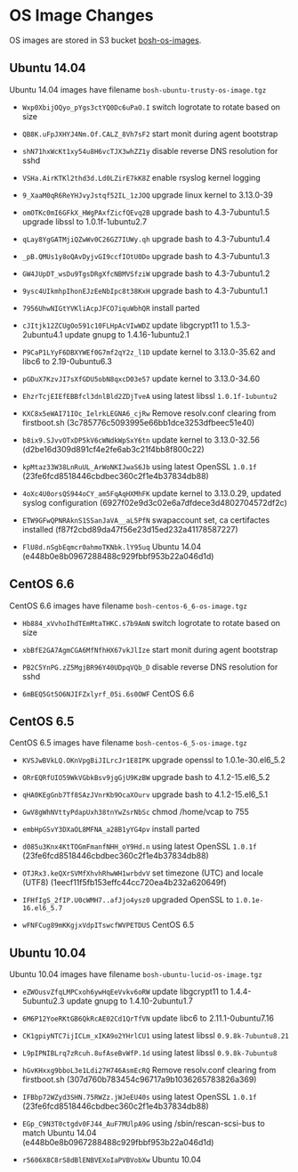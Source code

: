 # OS Image Changes

OS images are stored in S3 bucket [bosh-os-images](http://s3.amazonaws.com/bosh-os-images/).


## Ubuntu 14.04

Ubuntu 14.04 images have filename `bosh-ubuntu-trusty-os-image.tgz`

* `Wxp0XbijOQyo_pYgs3ctYQ0Dc6uPaO.I`
  switch logrotate to rotate based on size

* `QB8K.uFpJXHYJ4Nm.Of.CALZ_8Vh7sF2`
  start monit during agent bootstrap

* `shN71hxWcKt1xy54u8H6vcTJX3whZZ1y`
  disable reverse DNS resolution for sshd

* `VSHa.AirKTKl2thd3d.Ld0LZirE7kK8Z`
  enable rsyslog kernel logging

* `9_XaaM0qR6ReYHJvyJstqf52IL_1zJOQ`
  upgrade linux kernel to 3.13.0-39

* `omOTKc0mI6GFkX_HWgPAxfZicfQEvq2B`
  upgrade bash to 4.3-7ubuntu1.5
  upgrade libssl to 1.0.1f-1ubuntu2.7

* `qLay8YgGATMjiQZwWv0C26GZ7IUWy.qh`
  upgrade bash to 4.3-7ubuntu1.4

* `_pB.QMUs1y8oQAvDyjvGI9ccfIOtU0Do`
  upgrade bash to 4.3-7ubuntu1.3

* `GW4JUpDT_wsDu9TgsDRgXfcNBMVSfziW`
  upgrade bash to 4.3-7ubuntu1.2

* `9ysc4UIkmhpIhonEJzEeNbIpc8t38KxH`
  upgrade bash to 4.3-7ubuntu1.1

* `7956UhwNIGtYVKliAcpJFCO7iquWbhQR`
  install parted

* `cJItjk12ZCUgOo591c10FLHpAcVIwWDZ`
  update libgcrypt11 to 1.5.3-2ubuntu4.1
  update gnupg to 1.4.16-1ubuntu2.1

* `P9CaP1LYyF6DBXYWEf0G7mf2qY2z_l1D`
  update kernel to 3.13.0-35.62 and libc6 to 2.19-0ubuntu6.3

* `pGDuX7KzvJI7sXfGDU5obN8qxcD03e57`
  update kernel to 3.13.0-34.60

* `EhzrTcjEIEfEBBfcl3dnlBld2ZDjTveA`
  using latest libssl `1.0.1f-1ubuntu2`

* `KXC8x5eWAI71IOc_IelrkLEGNA6_cjRw`
  Remove resolv.conf clearing from firstboot.sh
  (3c785776c5093995e66bb1dce3253dfbeec51e40)

* `b8ix9.SJvvOTxDP5kV6cWNdkWpSxY6tn`
  update kernel to 3.13.0-32.56
  (d2be16d309d891cf4e2fe6ab3c21f4bb8f800c22)

* `kpMtaz33W38LnRuUL_ArWoNKIJwaS6Jb`
  using latest OpenSSL `1.0.1f`
  (23fe6fcd8518446cbdbec360c2f1e4b37834db88)

* `4oXc4U0orsQS944oCY_am5FqAqHXMhFK`
  update kernel to 3.13.0.29, updated syslog configuration
  (6927f02e9d3c02e6a7dfdece3d4802704572df2c)

* `ETW9GFwQPNRAknS1SSanJaVA__aL5PfN`
  swapaccount set, ca certifactes installed
  (f87f2cbd89da47f56e23d15ed232a41178587227)

* `FlU8d.nSgbEqmcr0ahmoTKNbk.lY95uq`
  Ubuntu 14.04
  (e448b0e8b0967288488c929fbbf953b22a046d1d)


## CentOS 6.6

CentOS 6.6 images have filename `bosh-centos-6_6-os-image.tgz`

 * `Hb884_xVvhoIhdTEmMtaTHKC.s7b9AmN`
  switch logrotate to rotate based on size

 * `xbBfE2GA7AgmCGA6MfNfhHX67vkJlIze`
  start monit during agent bootstrap

 * `PB2C5YnPG.zZ5MgjBR96Y40UDpqVQb_D`
  disable reverse DNS resolution for sshd

 * `6mBEQ5Gt5O6NJIFZxlyrf_05i.6s0OWF`
  CentOS 6.6

## CentOS 6.5

CentOS 6.5 images have filename `bosh-centos-6_5-os-image.tgz`

* `KVSJwBVkLQ.OKnVpgBiJILrcJr1E8IPK`
  upgrade openssl to 1.0.1e-30.el6_5.2

* `ORrEQRfUIO59WkVGbkBsv9jgGjU9KzBW`
  upgrade bash to 4.1.2-15.el6_5.2

* `qHA0KEgGnb7Tf8SAzJVnrKb9OcaXOurv`
  upgrade bash to 4.1.2-15.el6_5.1

* `GwV8gWhNVttyPdapUxh38tnYwZsrNbSc`
  chmod /home/vcap to 755

* `embHpGSvY3DXaOL8MFNA_a28B1yYG4pv`
  install parted

* `d085u3Knx4KtTOGmFmanfNHH_oY9Hd.n`
  using latest OpenSSL `1.0.1f`
  (23fe6fcd8518446cbdbec360c2f1e4b37834db88)

* `OTJRx3.keQXrSVMfXhvhRhwWH1wrbdvV`
  set timezone (UTC) and locale (UTF8)
  (1eecf11f5fb153effc44cc720ea4b232a620649f)

* `IFHfIgS_2fIP.U0cWMH7..afJjo4ysz0`
  upgraded OpenSSL to `1.0.1e-16.el6_5.7`

* `wFNFCug89mKKgjxVdpITswcfWVPETDUS`
  CentOS 6.5


## Ubuntu 10.04

Ubuntu 10.04 images have filename `bosh-ubuntu-lucid-os-image.tgz`

* `eZWOusvZfqLMPCxoh6ywHqEeVvkv6oRW`
  update libgcrypt11 to 1.4.4-5ubuntu2.3
  update gnupg to 1.4.10-2ubuntu1.7

* `6M6P12YoeRKtGB6QkRcAE02Cd1QrTfVN`
  update libc6 to 2.11.1-0ubuntu7.16

* `CK1gpiyNTC7ijICLm_xIKA9o2YHrlCU1`
  using latest libssl `0.9.8k-7ubuntu8.21`

* `L9pIPNIBLrq7zRcuh.8ufAseBvWfP.1d`
  using latest libssl `0.9.8k-7ubuntu8`

* `hGvKHxxg9bboL3e1Ldi27H746AsmEcRQ`
  Remove resolv.conf clearing from firstboot.sh
  (307d760b783454c96717a9b1036265783826a369)

* `IFBbp72WZyd3SHN.75RWZz.jWJeEU40s`
  using latest OpenSSL `1.0.1f`
  (23fe6fcd8518446cbdbec360c2f1e4b37834db88)

* `EGp_C9N3T0ctgdv0FJ44_AuF7MUlpA9G`
  using /sbin/rescan-scsi-bus to match Ubuntu 14.04
  (e448b0e8b0967288488c929fbbf953b22a046d1d)

* `r5606X8C8rS8dBlENBVEXoIaPVBVobXw`
  Ubuntu 10.04
